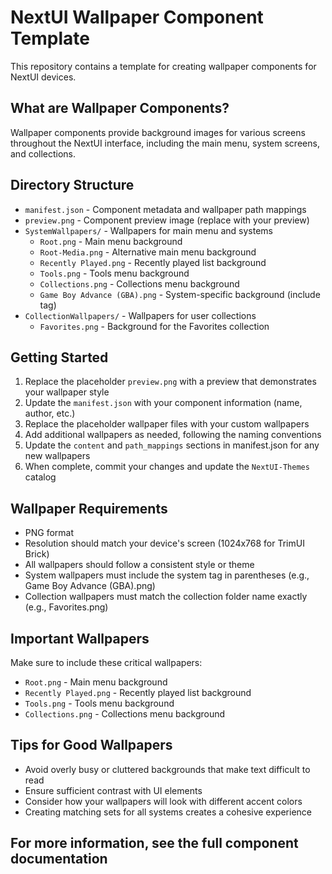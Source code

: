 # NextUI Wallpaper Component Template

This repository contains a template for creating wallpaper components for NextUI devices.

## What are Wallpaper Components?

Wallpaper components provide background images for various screens throughout the NextUI interface, including the main menu, system screens, and collections.

## Directory Structure

- `manifest.json` - Component metadata and wallpaper path mappings
- `preview.png` - Component preview image (replace with your preview)
- `SystemWallpapers/` - Wallpapers for main menu and systems
  - `Root.png` - Main menu background
  - `Root-Media.png` - Alternative main menu background
  - `Recently Played.png` - Recently played list background
  - `Tools.png` - Tools menu background
  - `Collections.png` - Collections menu background
  - `Game Boy Advance (GBA).png` - System-specific background (include tag)
- `CollectionWallpapers/` - Wallpapers for user collections
  - `Favorites.png` - Background for the Favorites collection

## Getting Started

1. Replace the placeholder `preview.png` with a preview that demonstrates your wallpaper style
2. Update the `manifest.json` with your component information (name, author, etc.)
3. Replace the placeholder wallpaper files with your custom wallpapers
4. Add additional wallpapers as needed, following the naming conventions
5. Update the `content` and `path_mappings` sections in manifest.json for any new wallpapers
6. When complete, commit your changes and update the `NextUI-Themes` catalog

## Wallpaper Requirements

- PNG format
- Resolution should match your device's screen (1024x768 for TrimUI Brick)
- All wallpapers should follow a consistent style or theme
- System wallpapers must include the system tag in parentheses (e.g., Game Boy Advance (GBA).png)
- Collection wallpapers must match the collection folder name exactly (e.g., Favorites.png)

## Important Wallpapers

Make sure to include these critical wallpapers:
- `Root.png` - Main menu background
- `Recently Played.png` - Recently played list background
- `Tools.png` - Tools menu background
- `Collections.png` - Collections menu background

## Tips for Good Wallpapers

- Avoid overly busy or cluttered backgrounds that make text difficult to read
- Ensure sufficient contrast with UI elements
- Consider how your wallpapers will look with different accent colors
- Creating matching sets for all systems creates a cohesive experience

## For more information, see the full component documentation
